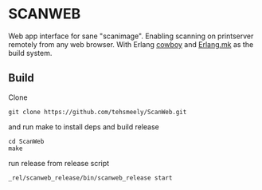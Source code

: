 # SCANWEB

Web app interface for sane "scanimage". Enabling scanning on printserver remotely from any web browser.
With Erlang [cowboy](https://github.com/ninenines/cowboy) and [Erlang.mk](https://erlang.mk/guide/index.html) as the build system.


## Build

Clone 
```
git clone https://github.com/tehsmeely/ScanWeb.git
```
and run make to install deps and build release
```
cd ScanWeb
make
```

run release from release script
```
_rel/scanweb_release/bin/scanweb_release start
```
